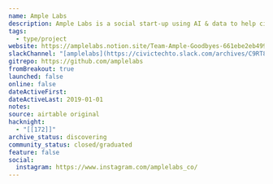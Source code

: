 ```yaml
---
name: Ample Labs
description: Ample Labs is a social start-up using AI & data to help cities prevent homelessness.
tags:
  - type/project
website: https://amplelabs.notion.site/Team-Ample-Goodbyes-661ebe2eb4994dfebcd542408601a96c
slackChannel: "[amplelabs](https://civictechto.slack.com/archives/C9RT8GHQC)"
gitrepo: https://github.com/amplelabs
fromBreakout: true
launched: false
online: false
dateActiveFirst: 
dateActiveLast: 2019-01-01
notes: 
source: airtable original
hacknight:
  - "[[172]]"
archive_status: discovering
community_status: closed/graduated
feature: false
social:
  instagram: https://www.instagram.com/amplelabs_co/
---
```

